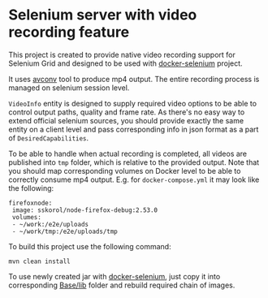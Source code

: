 # Selenium server with video recording feature
This project is created to provide native video recording support for Selenium Grid and designed to be used with [docker-selenium](https://github.com/sskorol/docker-selenium) project.

It uses [avconv](https://libav.org/avconv.html) tool to produce mp4 output. The entire recording process is managed on selenium session level.

`VideoInfo` entity is designed to supply required video options to be able to control output paths, quality and frame rate. As there's no easy way to extend official selenium sources, you should provide exactly the same entity on a client level and pass corresponding info in json format as a part of `DesiredCapabilities`.

To be able to handle when actual recording is completed, all videos are published into `tmp` folder, which is relative to the provided output. Note that you should map corresponding volumes on Docker level to be able to correctly consume mp4 output. E.g. for `docker-compose.yml` it may look like the following:

```
firefoxnode:
 image: sskorol/node-firefox-debug:2.53.0
 volumes:
 - ~/work:/e2e/uploads
 - ~/work/tmp:/e2e/uploads/tmp
```

To build this project use the following command:

```
mvn clean install
```

To use newly created jar with [docker-selenium](https://github.com/sskorol/docker-selenium), just copy it into corresponding [Base/lib](https://github.com/sskorol/docker-selenium/tree/master/Base/lib) folder and rebuild required chain of images.